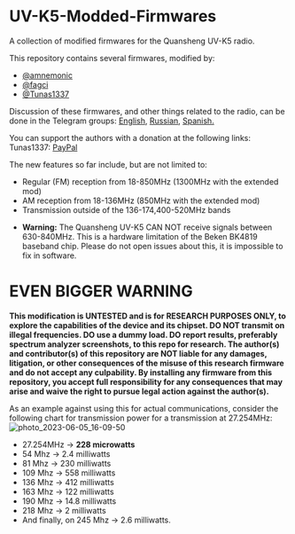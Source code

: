 # UV-K5-Modded-Firmwares
A collection of modified firmwares for the Quansheng UV-K5 radio.

This repository contains several firmwares, modified by:
- [@amnemonic](https://github.com/amnemonic)
- [@fagci](https://github.com/fagci)
- [@Tunas1337](https://github.com/Tunas1337)

Discussion of these firmwares, and other things related to the radio, can be done in the Telegram groups: [English](https://t.me/quansheng_uvk5_en), [Russian](https://t.me/uv_k5), [Spanish.](https://t.me/QuanShengES)

You can support the authors with a donation at the following links:
Tunas1337: [PayPal](https://www.paypal.com/donate/?business=C44RNB6MGGW26&no_recurring=0&item_name=If+you+like+my+work+on+adding+new+features+to+the+Quansheng+UV-K5%2C+I%27d+appreciate+your+support.&currency_code=USD)

The new features so far include, but are not limited to:
- Regular (FM) reception from 18-850MHz (1300MHz with the extended mod)
- AM reception from 18-136MHz (850MHz with the extended mod)
- Transmission outside of the 136-174,400-520MHz bands

* **Warning:** The Quansheng UV-K5 CAN NOT receive signals between 630-840MHz. This is a hardware limitation of the Beken BK4819 baseband chip. Please do not open issues about this, it is impossible to fix in software.

# EVEN BIGGER WARNING
**This modification is UNTESTED and is for RESEARCH PURPOSES ONLY, to explore the capabilities of the device and its chipset. DO NOT transmit on illegal frequencies. DO use a dummy load. DO report results, preferably spectrum analyzer screenshots, to this repo for research. The author(s) and contributor(s) of this repository are NOT liable for any damages, litigation, or other consequences of the misuse of this research firmware and do not accept any culpability. By installing any firmware from this repository, you accept full responsibility for any consequences that may arise and waive the right to pursue legal action against the author(s).**

As an example against using this for actual communications, consider the following chart for transmission power for a transmission at 27.254MHz:
![photo_2023-06-05_16-09-50](https://github.com/Tunas1337/UV-K5-Modded-Firmwares/assets/12097904/21eca217-254d-4e9f-9558-6cf773a52a84)

- 27.254MHz -> **228 microwatts**
- 54 Mhz -> 2.4 milliwatts
- 81 Mhz -> 230 milliwatts
- 109 Mhz -> 558 milliwatts
- 136 Mhz -> 412 milliwatts
- 163 Mhz -> 122 milliwatts
- 190 Mhz -> 14.8 milliwatts
- 218 Mhz -> 2 milliwatts
- And finally, on 245 Mhz -> 2.6 milliwatts.
